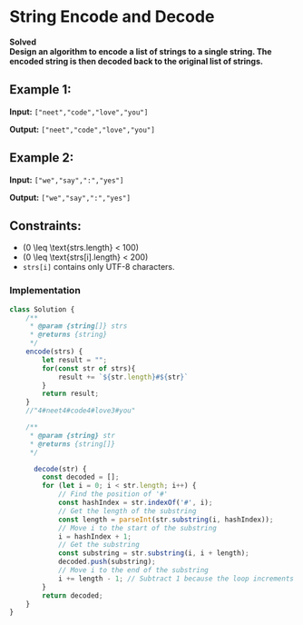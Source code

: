 # String Encode and Decode

**Solved**  
**Design an algorithm to encode a list of strings to a single string. The encoded string is then decoded back to the original list of strings.**

## Example 1:

**Input:** `["neet","code","love","you"]`

**Output:** `["neet","code","love","you"]`

## Example 2:

**Input:** `["we","say",":","yes"]`

**Output:** `["we","say",":","yes"]`

## Constraints:

- \(0 \leq \text{strs.length} < 100\)
- \(0 \leq \text{strs[i].length} < 200\)
- `strs[i]` contains only UTF-8 characters.

### Implementation

```javascript
class Solution {
    /**
     * @param {string[]} strs
     * @returns {string}
     */
    encode(strs) {
        let result = "";
        for(const str of strs){
            result += `${str.length}#${str}`
        }
        return result;
    }
    //"4#neet4#code4#love3#you"

    /**
     * @param {string} str
     * @returns {string[]}
     */

      decode(str) {
        const decoded = [];
        for (let i = 0; i < str.length; i++) {
            // Find the position of '#'
            const hashIndex = str.indexOf('#', i);
            // Get the length of the substring
            const length = parseInt(str.substring(i, hashIndex));
            // Move i to the start of the substring
            i = hashIndex + 1;
            // Get the substring
            const substring = str.substring(i, i + length);
            decoded.push(substring);
            // Move i to the end of the substring
            i += length - 1; // Subtract 1 because the loop increments i by 1
        }
        return decoded;
    }
}

